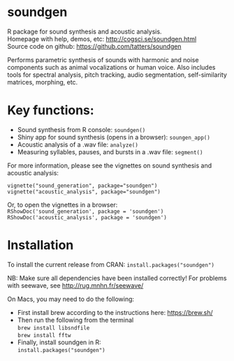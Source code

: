 # soundgen
R package for sound synthesis and acoustic analysis.   
Homepage with help, demos, etc: http://cogsci.se/soundgen.html   
Source code on github: https://github.com/tatters/soundgen   

Performs parametric synthesis of sounds with harmonic and noise components 
such as animal vocalizations or human voice. Also includes tools for spectral analysis, 
pitch tracking, audio segmentation, self-similarity matrices, morphing, etc.

# Key functions:
* Sound synthesis from R console: `soundgen()`
* Shiny app for sound synthesis (opens in a browser): `soungen_app()`
* Acoustic analysis of a .wav file: `analyze()`
* Measuring syllables, pauses, and bursts in a .wav file: `segment()`

For more information, please see the vignettes on sound synthesis and acoustic analysis:

`vignette("sound_generation", package="soundgen")`
`vignette("acoustic_analysis", package="soundgen")`   

Or, to open the vignettes in a browser:   
`RShowDoc('sound_generation', package = 'soundgen')`   
`RShowDoc('acoustic_analysis', package = 'soundgen')`

# Installation
To install the current release from CRAN: `install.packages("soundgen")`

NB: Make sure all dependencies have been installed correctly! For problems with seewave, see http://rug.mnhn.fr/seewave/

On Macs, you may need to do the following:

* First install brew according to the instructions here: https://brew.sh/
* Then run the following from the terminal   
    `brew install libsndfile`   
    `brew install fftw`
* Finally, install soundgen in R:    
  `install.packages("soundgen")`
